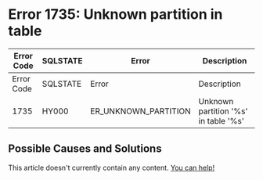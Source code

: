 
# Error 1735: Unknown partition in table


| Error Code | SQLSTATE | Error | Description |
| --- | --- | --- | --- |
| Error Code | SQLSTATE | Error | Description |
| 1735 | HY000 | ER_UNKNOWN_PARTITION | Unknown partition '%s' in table '%s' |




## Possible Causes and Solutions


This article doesn't currently contain any content. [You can help!](/kb/en/writing-and-editing-knowledge-base-articles/)


